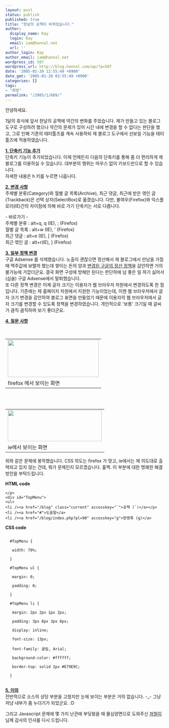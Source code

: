 ```yaml
---
layout: post
status: publish
published: true
title: "한날의 공책이 바뀌었습니다."
author:
  display_name: Kay
  login: Kay
  email: iam@hannal.net
  url: ''
author_login: Kay
author_email: iam@hannal.net
wordpress_id: 507
wordpress_url: http://blog.hannal.com/wp/?p=507
date: '2005-01-20 12:55:49 +0900'
date_gmt: '2005-01-20 03:55:49 +0900'
categories: []
tags:
- "희망"
permalink: "/2005/1/609/"
---
```

<p>안녕하세요.</p>
<p>1달의 휴식에 앞서 <span class=key1 onclick=keyword_open('./kview.php?kd=%C7%D1%B3%AF')>한날</span>의 공책에 약간의 변화를 주었습니다. 제가 만들고 있는 블로그 도구로 구성하려 했으나 약간의 문제가 있어 시간 내에 변경을 할 수 없다는 판단을 했고, 그로 인해 기존의 <span class=key1 onclick=keyword_open('./kview.php?kd=%C5%C2%C5%CD%C5%F8%C1%EE')>태터툴즈</span>를 계속 사용하되 제 블로그 도구에서 선보일 기능을 <span class=key1 onclick=keyword_open('./kview.php?kd=%C5%C2%C5%CD%C5%F8%C1%EE')>태터툴즈</span>에 적용하였습니다.</p>
<p>
<b><u>1. 단축키 기능 추가</u></b><br />
단축키 기능이 추가되었습니다. 이제 언제든지 다음의 단축키를 통해 좀 더 편리하게 제 블로그를 이용하실 수 있습니다. 대부분의 행위는 마우스 없이 키보드만으로 할 수 있습니다.<br />
자세한 내용은 h 키를 누르면 나옵니다.</p>
<p>
<b><u>2. 변경 사항</u></b><br />
주제별 분류(Category)와 월별 글 목록(Archive), 최근 댓글, 최근에 받은 엮인 글(Trackback)은 선택 상자(SelectBox)로 옮겼습니다. 다만, 불여우(Firefox)와 익스플로러(IE)간의 차이점에 의해 바로 가기 단축키는 서로 다릅니다.</p>
<p>- 바로가기 -<br />
주제별 분류 : alt+q, q (IE), ; (Firefox)<br />
월별 글 목록 : alt+w (IE), ' (Firefox)<br />
최근 댓글 : alt+e (IE), [ (Firefox)<br />
최근 엮인 글 : alt+r(IE), ] (Firefox)</p>
<p><b><u>3. 일부 정책 변경</u></b><br />
구글 Adsense 를 삭제했습니다. 노출이 괜찮으면 정산해서 제 블로그에서 만남을 가질 때 맥주값에 보탤까 했는데 쌓이는 돈의 양과 <a href="http://www.hof.pe.kr/b2/index.php?p=995&amp;amp;more=1&amp;amp;c=1&amp;amp;tb=1">변경된 구글의 정산 정책</a>을 감안하면 거의 불가능에 가깝더군요. 결국 화면 구성에 방해만 된다는 판단하에 남 좋은 일 하기 싫어서(심술) 구글 Adsense에서 탈퇴했습니다.<br />
또 다른 정책 변경은 이제 글자 크기는 이용자가 웹 브라우저 차원에서 변경하도록 한 점입니다. 기존에는 제 홈페이지 차원에서 지원한 기능이었는데, 이젠 웹 브라우저에서 글자 크기 변경을 감안하여 블로그 표면을 만들었기 때문에 이용자의 웹 브라우저에서 글자 크기를 변경할 수 있도록 정책을 변경하였습니다. 개인적으로 '보통' 크기일 때 글씨가 큼직 큼직하여 보기 좋더군요.</p>
<p>
<b><u>4. 질문 사항</u></b><br />
<center><br />
<table>
<tr>
<td><center><img src="http://blog.hannal.com/tt-attach/0120/050120034155519920/790837.gif" width="287" height="117"></center></td>
</tr>
<tr>
<td class="centerphoto"> firefox 에서 보이는 화면</td>
</tr>
</table>
<p></center><br />
<center><br />
<table>
<tr>
<td><center><img src="http://blog.hannal.com/tt-attach/0120/050120034155519920/703727.gif" width="297" height="98"></center></td>
</tr>
<tr>
<td class="centerphoto"> ie에서 보이는 화면</td>
</tr>
</table>
<p></center></p>
<p>위와 같은 문제에 봉착했습니다. CSS 의도는 firefox 가 맞고, ie에서는 제 의도대로 출력되고 있지 않는 건데, 뭐가 문제인지 모르겠습니다. 훌쩍. 이 부분에 대한 명쾌한 해결 방안을 부탁드립니다.</p>
<p><b>HTML code</b><br />
<code><xmp></p>
<div id="TopMenu">
<ul>
<li /><a href="/blog" class="current" accesskey="`">공책 (`)</a></p>
<li /><a href="#">도움말</a>
<li /><a href="/blog/index.php?pl=90" accesskey="g">방명록 (g)</a></xmp></code>
<p><b>CSS code</b><br />
<code><br />
  #TopMenu {<br />
&nbsp;&nbsp; width: 70%;<br />
  }<br />
  #TopMenu ul {<br />
&nbsp;&nbsp; margin: 0;<br />
&nbsp;&nbsp; padding: 0;<br />
  }<br />
  #TopMenu li {<br />
&nbsp;&nbsp; margin: 2px 2px 1px 2px;<br />
&nbsp;&nbsp; padding: 3px 8px 3px 8px;<br />
&nbsp;&nbsp; display: inline;<br />
&nbsp;&nbsp; font-size: 13px;<br />
&nbsp;&nbsp; font-family: 굴림, Arial;<br />
&nbsp;&nbsp; background-color: #ffffff;<br />
&nbsp;&nbsp; border-top: solid 2px #E79E9C;<br />
  }<br />
</code></p>
<p>
<b><u>5. 이외</u></b><br />
전반적으로 소스의 상당 부분을 고쳤지만 눈에 보이는 부분은 거의 없습니다. -_- 그냥 저냥 내부가 좀 누더기가 되었군요. :D</p>
<p>그리고 Javascript 문제에 몇 가지 난관에 부딪혔을 때 물심양면으로 도와주신 <a href="http://www.blogmeme.com/stardust">꺼칠이</a>님께 감사의 인사를 다시 드립니다.</p>

